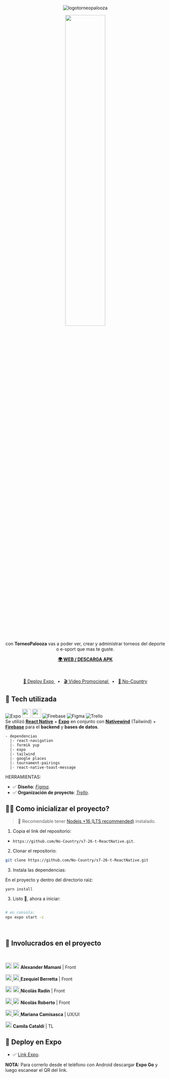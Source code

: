 <div align="center">

![logotorneopalooza](https://torneopalooza.netlify.app/torneopalooza.svg)

<img src="https://i.ibb.co/wpHjQtq/torneopalooza-mockup.png" width="50%">


 <p>con <b>TorneoPalooza</b> vas a poder ver, crear y administrar torneos del deporte o e-sport que mas te guste.</p>
<a href="https://torneopalooza.netlify.app/"><b>🌍 WEB / DESCARGA APK </b></a>

&nbsp;
&nbsp;
&nbsp;
&nbsp;

<a href="https://expo.dev/@ezequielmatiasb/tournament-app?serviceType=classic&distribution=expo-go">🚀 Deploy Expo </a>
<span>&nbsp;&nbsp;•&nbsp;&nbsp;</span>
<a href="https://www.canva.com/design/DAFgfzI3OgQ/YLt2pOc5Oz8FEc9XBDtwLA/watch">🎬 Video Promocional </a>
  <span>&nbsp;&nbsp;•&nbsp;&nbsp;</span>
<a href="https://www.nocountry.tech/">🧩 No-Country </a>
  

</div>

## 🦾 Tech utilizada

![Expo](https://img.shields.io/badge/expo-1C1E24?style=for-the-badge&logo=expo&logoColor=#D04A37)  <img src="https://img.shields.io/badge/react_native-%2320232a.svg?style=for-the-adge&logo=react&logoColor=%2361DAFB" height="28px"/> <img src="https://img.shields.io/badge/tailwindcss-%2338B2AC.svg?style=for-the-badge&logo=tailwind-css&logoColor=white" height="28px"/>   ![Firebase](https://img.shields.io/badge/Firebase-039BE5?style=for-the-badge&logo=Firebase&logoColor=white)   ![Figma](https://img.shields.io/badge/figma-%23F24E1E.svg?style=for-the-badge&logo=figma&logoColor=white)   ![Trello](https://img.shields.io/badge/Trello-%23026AA7.svg?style=for-the-badge&logo=Trello&logoColor=white)
<br/>
Se utilizó [**React Native**](https://reactnative.dev/) + [**Expo**](https://expo.dev/) en conjunto con [**Nativewind**](https://nativewind.dev/) (Tailwind) + [**Firebase**](https://firebase.google.com/) para el  **backend** y **bases de datos**.

```
- dependencias
  |- react-navigation
  |- formik yup
  |- expo
  |- tailwind
  |- google places
  |- tournament-pairings
  |- react-native-toast-message
```


HERRAMIENTAS:   
- ✅ **Diseño**: [*Figma*]([https://www.figma.com/file/HR1pTyjfQiFjdvEU3LXQud/Cohete-9?node-id=0-1](https://www.figma.com/file/Y3oPRJ0vsi2LzAhstn5Ehv/S7-26?type=design&node-id=0-1&mode=design&t=JYDqrK6r4ULCiVnI-0)).
- ✅ **Organización de proyecto**: [*Trello*](https://trello.com).



## 👨‍🚀 Como inicializar el proyecto?

> 🚧 Recomendable tener [Nodejs +16 (LTS recommended)](https://nodejs.org/en/) instalado.

1. Copia el link del repositorio:

- `https://github.com/No-Country/s7-26-t-ReactNative.git`.

2. Clonar el repositorio:

```bash
git clone https://github.com/No-Country/s7-26-t-ReactNative.git
```

3. Instala las dependencias:

En el proyecto y dentro del directorio raiz:

```bash
yarn install
```


3. Listo 🥳, ahora a iniciar:

```bash

# en consola:
npx expo start -c

```

<span>&nbsp;&nbsp;&nbsp;</span>


## :handshake: Involucrados en el proyecto 

<span>&nbsp;&nbsp;&nbsp;</span>

 <a href="http://linkedin.com/in/alexander-mamani/" target="_blank"><img src = "https://img.shields.io/badge/linkedin-%230077B5.svg?style=for-the-badge&logo=linkedin&logoColor=white" height="20px"/></a>  <a href="http://github.com/AlexQS96" target="_blank">  <img src="https://img.shields.io/badge/github-%23121011.svg?style=for-the-badge&logo=github&logoColor=white" height="20px" margin="4px"/></a>  **Alexander Mamani** | Front

<a href="http://linkedin.com/in/ezequiel-berretta/" target="_blank"><img src = "https://img.shields.io/badge/linkedin-%230077B5.svg?style=for-the-badge&logo=linkedin&logoColor=white" height="20px"/></a><a href="http://github.com/rretta" target="_blank">  <img src="https://img.shields.io/badge/github-%23121011.svg?style=for-the-badge&logo=github&logoColor=white" height="20px" margin="4px"/> </a> **Ezequiel Berretta** | Front

<a href="http://linkedin.com/in/nico-radin/" target="_blank"><img src = "https://img.shields.io/badge/linkedin-%230077B5.svg?style=for-the-badge&logo=linkedin&logoColor=white" height="20px"/></a> <a href="http://github.com/niicodeer" target="_blank">  <img src="https://img.shields.io/badge/github-%23121011.svg?style=for-the-badge&logo=github&logoColor=white" height="20px" margin="4px"/> </a> **Nicolás Radín** | Front

<a href="http://linkedin.com/in/nicolas-roberto/" target="_blank"><img src = "https://img.shields.io/badge/linkedin-%230077B5.svg?style=for-the-badge&logo=linkedin&logoColor=white" height="20px"/></a><a href="http://github.com/nicolasroberto" target="_blank">  <img src="https://img.shields.io/badge/github-%23121011.svg?style=for-the-badge&logo=github&logoColor=white" height="20px" margin="4px"/></a> **Nicolás Roberto** | Front

<a href="http://linkedin.com/in/mariana-camisasca/" target="_blank"><img src = "https://img.shields.io/badge/linkedin-%230077B5.svg?style=for-the-badge&logo=linkedin&logoColor=white" height="20px"/></a><a href="http://behance.net/mcamisasca" target="_blank">  <img src="https://img.shields.io/badge/Behance-1769ff?style=for-the-badge&logo=behance&logoColor=white" height="20px" margin="4px"/> </a> **Mariana Camisasca** | UX/UI

<a href="http://linkedin.com/in/cami-cataldi/" target="_blank"><img src = "https://img.shields.io/badge/linkedin-%230077B5.svg?style=for-the-badge&logo=linkedin&logoColor=white" height="20px"/></a><a> **Camila Cataldi**</a> | TL


## 🎉 Deploy en Expo

- ✅ [Link Expo](https://expo.dev/@ezequielmatiasb/tournament-app?serviceType=classic&distribution=expo-go).

**NOTA:** Para correrlo desde el teléfono con Android descargar **Expo Go** y luego escanear el QR del link.
